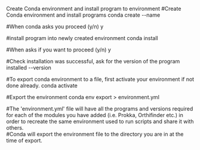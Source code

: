 Create Conda environment and install program to environment 
#Create Conda environment and install programs
conda create --name <name of your environment>

#When conda asks you proceed (y/n)
y

#install program into newly created environment
conda install <name of program> 

#When asks if you want to proceed (y/n) 
y

#Check installation was successful, ask for the version of the program installed
<name of program> --version 

#To export conda environment to a file, first activate your environment if not done already.
conda activate <insert name of environment>

#Export the environment
conda env export > environment.yml

#The 'environment.yml' file will have all the programs and versions required for each of the modules you have added (i.e. Prokka, Orthifinder etc.) in order to recreate the same environment used to run scripts and share it with others.  
#Conda will export the environment file to the directory you are in at the time of export. 
